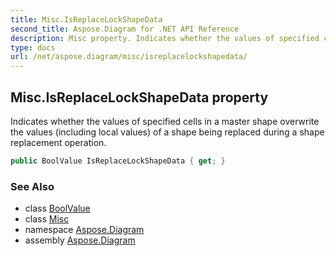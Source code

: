 ```yaml
---
title: Misc.IsReplaceLockShapeData
second_title: Aspose.Diagram for .NET API Reference
description: Misc property. Indicates whether the values of specified cells in a master shape overwrite the values including local values of a shape being replaced during a shape replacement operation
type: docs
url: /net/aspose.diagram/misc/isreplacelockshapedata/
---
```

## Misc.IsReplaceLockShapeData property

Indicates whether the values of specified cells in a master shape overwrite the values (including local values) of a shape being replaced during a shape replacement operation.

```csharp
public BoolValue IsReplaceLockShapeData { get; }
```

### See Also

* class [BoolValue](../../boolvalue/)
* class [Misc](../)
* namespace [Aspose.Diagram](../../misc/)
* assembly [Aspose.Diagram](../../../)


